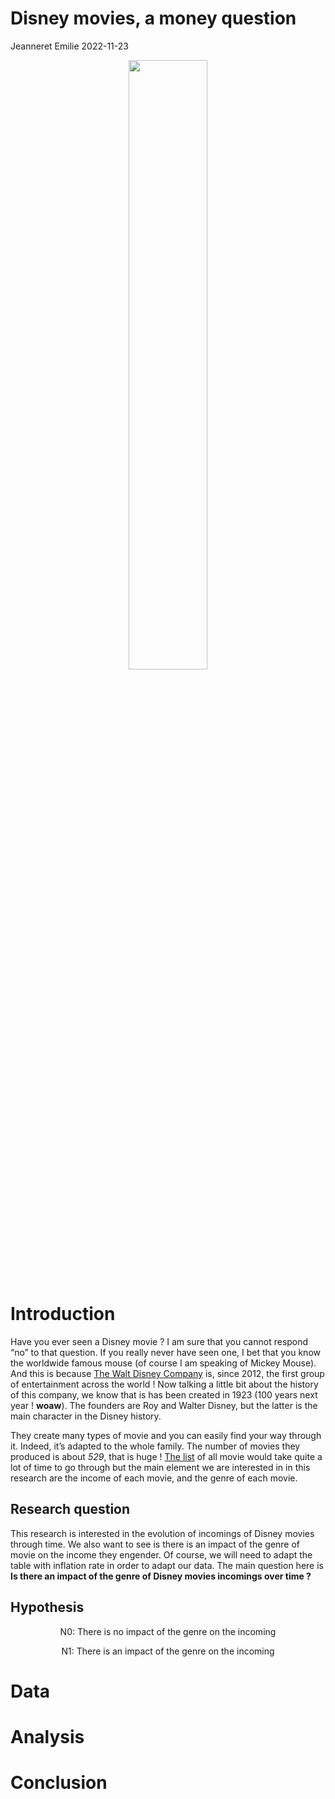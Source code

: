 Disney movies, a money question
================
Jeanneret Emilie
2022-11-23

<div align="center">

<img src="pexels-benjamin-suter-2362002.jpg" style="width:50.0%" />

<div align="left">

# Introduction

Have you ever seen a Disney movie ? I am sure that you cannot respond
“no” to that question. If you really never have seen one, I bet that you
know the worldwide famous mouse (of course I am speaking of Mickey
Mouse). And this is because [The Walt Disney
Company](https://fr.wikipedia.org/wiki/The_Walt_Disney_Company) is,
since 2012, the first group of entertainment across the world ! Now
talking a little bit about the history of this company, we know that is
has been created in 1923 (100 years next year ! **woaw**). The founders
are Roy and Walter Disney, but the latter is the main character in the
Disney history.

They create many types of movie and you can easily find your way through
it. Indeed, it’s adapted to the whole family. The number of movies they
produced is about *529*, that is huge ! [The
list](https://www.imdb.com/list/ls033609554/) of all movie would take
quite a lot of time to go through but the main element we are interested
in in this research are the income of each movie, and the genre of each
movie.

## Research question

This research is interested in the evolution of incomings of Disney
movies through time. We also want to see is there is an impact of the
genre of movie on the income they engender. Of course, we will need to
adapt the table with inflation rate in order to adapt our data. The main
question here is **Is there an impact of the genre of Disney movies
incomings over time ?**

## Hypothesis

<div align="center">

N0: There is no impact of the genre on the incoming

<div align="center">

N1: There is an impact of the genre on the incoming

<div align="left">

# Data

# Analysis

# Conclusion
